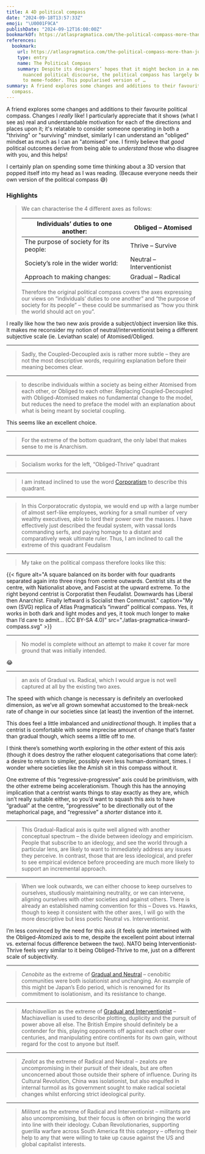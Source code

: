 ```yaml
---
title: A 4D political compass
date: "2024-09-18T13:57:33Z"
emoji: "\U0001F9CA"
publishDate: "2024-09-12T16:00:00Z"
bookmarkOf: https://atlaspragmatica.com/the-political-compass-more-than-just-a-meme/
references:
  bookmark:
    url: https://atlaspragmatica.com/the-political-compass-more-than-just-a-meme/
    type: entry
    name: The Political Compass
    summary: Despite its designers’ hopes that it might beckon in a new era of more
      nuanced political discourse, the political compass has largely been reduced
      to meme-fodder. This popularised version of …
summary: A friend explores some changes and additions to their favourite political
  compass.
---
```

A friend explores some changes and additions to their favourite political compass. Changes I _really_ like! I particularly appreciate that it shows (what I see as) real and understandable motivation for each of the directions and places upon it; it's relatable to consider someone operating in both a "thriving" or "surviving" mindset, similarly I can understand an "obliged" mindset as much as I can an "atomised" one. I firmly believe that _good_ political outcomes derive from being able to _understand_ those who disagree with you, and this helps!

I certainly plan on spending some time thinking about a 3D version that popped itself into my head as I was reading. (Because everyone needs their own version of the political compass 😅)

### Highlights

> We can characterise the 4 different axes as follows:
> 
> | Individuals’ duties to one another:    | Obliged – Atomised        |
> | -------------------------------------- | ------------------------- |
> | The purpose of society for its people: | Thrive – Survive          |
> | Society’s role in the wider world:     | Neutral – Interventionist |
> | Approach to making changes:            | Gradual – Radical         |
> 
> Therefore the original political compass covers the axes expressing our views on “individuals’ duties to one another” and “the purpose of society for its people” – these could be summarised as “how you think the world should act on you”.

I really like how the two new axis provide a subject/object inversion like this. It makes me reconsider my notion of neutral/interventionist being a different subjective scale (ie. Leviathan scale) of Atomised/Obliged.

---

> Sadly, the Coupled-Decoupled axis is rather more subtle – they are not the most descriptive words, requiring explanation before their meaning becomes clear.

---

> to describe individuals within a society as being either Atomised from each other, or Obliged to each other. Replacing Coupled-Decoupled with Obliged-Atomised makes no fundamental change to the model, but reduces the need to preface the model with an explanation about what is being meant by societal coupling.

This seems like an excellent choice.

---

> For the extreme of the bottom quadrant, the only label that makes sense to me is Anarchism.

---

> Socialism works for the left, “Obliged-Thrive” quadrant

---

> I am instead inclined to use the word [Corporatism](https://en.m.wikipedia.org/wiki/Corporatism) to describe this quadrant.

---

> In this Corporatocratic dystopia, we would end up with a large number of almost serf-like employees, working for a small number of very wealthy executives, able to lord their power over the masses. I have effectively just described the feudal system, with vassal lords commanding serfs, and paying homage to a distant and comparatively weak ultimate ruler. Thus, I am inclined to call the extreme of this quadrant Feudalism

---

> My take on the political compass therefore looks like this:

{{< figure alt="A square balanced on its border with four quadrants separated again into three rings from centre outwards. Centrist sits at the centre, with Nationalist above, and Fascist at the upward extreme. To the right beyond centrist is Corporatist then Feudalist. Downwards has Liberal then Anarchist. Finally leftward is Socialist then Communist." caption="My own (SVG) replica of Atlas Pragmatica’s “inward” political compass. Yes, it works in both dark and light modes and yes, it took much longer to make than I’d care to admit… (CC BY-SA 4.0)" src="./atlas-pragmatica-inward-compass.svg" >}}

---

> No model is complete without an attempt to make it cover far more ground that was initially intended.

😂

---

> an axis of Gradual vs. Radical, which I would argue is not well captured at all by the existing two axes.

The speed with which change is necessary is definitely an overlooked dimension, as we’ve all grown somewhat accustomed to the break-neck rate of change in our societies since (at least) the invention of the internet.

This does feel a little imbalanced and _unidirectional_ though. It implies that a centrist is comfortable with some imprecise amount of change that’s faster than gradual though, which seems a little off to me.

I think there’s something worth exploring in the _other_ extent of this axis (though it does destroy the rather eloquent categorisations that come later): a desire to return to simpler, possibly even less human-dominant, times. I wonder where societies like the Amish sit in this compass without it.

One extreme of this “regressive-progressive” axis could be primitivism, with the other extreme being accelerationism. Though this has the annoying implication that a centrist wants things to stay exactly as they are, which isn’t really suitable either, so you’d want to squash this axis to have “gradual” at the centre, “progressive” to be directionally out of the metaphorical page, and “regressive” a _shorter_ distance into it.

---

> This Gradual-Radical axis is quite well aligned with another conceptual spectrum – the divide between ideology and empiricism. People that subscribe to an ideology, and see the world through a particular lens, are likely to want to immediately address any issues they perceive. In contrast, those that are less ideological, and prefer to see empirical evidence before proceeding are much more likely to support an incremental approach.

---

> When we look outwards, we can either choose to keep ourselves to ourselves, studiously maintaining neutrality, or we can intervene, aligning ourselves with other societies and against others. There is already an established naming convention for this – Doves vs. Hawks, though to keep it consistent with the other axes, I will go with the more descriptive but less poetic Neutral vs. Interventionist.

I’m less convinced by the need for this axis (it feels quite intertwined with the Obliged-Atomized axis to me, despite the excellent point about internal vs. external focus difference between the two). NATO being Interventionist-Thrive feels very similar to it being Obliged-Thrive to me, just on a different scale of subjectivity.

---

> _Cenobite_ as the extreme of [Gradual and Neutral](https://en.wikipedia.org/wiki/Cenobitic%5Fmonasticism) – cenobitic communities were both isolationist and unchanging. An example of this might be Japan’s Edo period, which is renowned for its commitment to isolationism, and its resistance to change.

---

> _Machiavellian_ as the extreme of [Gradual and Interventionist](https://en.wikipedia.org/wiki/Machiavellianism%5F%28politics%29) – Machiavellian is used to describe plotting, duplicity and the pursuit of power above all else. The British Empire should definitely be a contender for this, playing opponents off against each other over centuries, and manipulating entire continents for its own gain, without regard for the cost to anyone but itself.

---

> _Zealot_ as the extreme of Radical and Neutral – zealots are uncompromising in their pursuit of their ideals, but are often unconcerned about those outside their sphere of influence. During its Cultural Revolution, China was isolationist, but also engulfed in internal turmoil as its government sought to make radical societal changes whilst enforcing strict ideological purity.

---

> _Militant_ as the extreme of Radical and Interventionist – militants are also uncompromising, but their focus is often on bringing the world into line with their ideology. Cuban Revolutionaries, supporting guerilla warfare across South America fit this category – offering their help to any that were willing to take up cause against the US and global capitalist interests.
